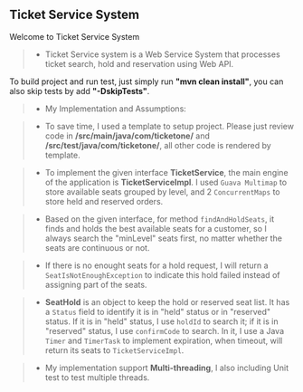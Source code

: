 Ticket Service System
--------------------------------------------------------------------------------
Welcome to Ticket Service System

>- Ticket Service system is a Web Service System that processes ticket search, hold and reservation using Web API.

To build project and run test, just simply run **"mvn clean install"**, you can also skip tests by add **"-DskipTests"**.

>- My Implementation and Assumptions: 

>- To save time, I used a template to setup project. Please just review code in **/src/main/java/com/ticketone/** and **/src/test/java/com/ticketone/**, all other code is rendered by template. 

>- To implement the given interface **TicketService**, the main engine of the application is **TicketServiceImpl**. I used ``Guava Multimap`` to store available seats grouped by level, and 2 ```ConcurrentMaps``` to store held and reserved orders.

>- Based on the given interface, for method ```findAndHoldSeats```, it finds and holds the best available seats for a customer, so I always search the "minLevel" seats first, no matter whether the seats are continuous or not.

>- If there is no enought seats  for a hold request, I will return a ```SeatIsNotEnoughException``` to indicate this hold failed instead of assigning part of the seats.

>- **SeatHold** is an object to keep the hold or reserved seat list. It has a ```Status``` field to identify it is in "held" status or in "reserved" status. If it is in "held" status,  I use ```holdId``` to search it; if it is in "reserved" status, I use ```confirmCode``` to search. In it, I use a Java ```Timer``` and ```TimerTask``` to implement expiration, when timeout, will return its seats to ```TicketServiceImpl```.

>- My implementation support **Multi-threading**, I also including Unit test to test multiple threads.

